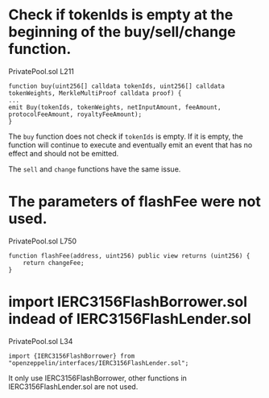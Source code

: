 # Check if tokenIds is empty at the beginning of the buy/sell/change function.

PrivatePool.sol L211

```
function buy(uint256[] calldata tokenIds, uint256[] calldata tokenWeights, MerkleMultiProof calldata proof) {
...
emit Buy(tokenIds, tokenWeights, netInputAmount, feeAmount, protocolFeeAmount, royaltyFeeAmount);
}
```

The `buy` function does not check if `tokenIds` is empty. If it is empty, the function will continue to execute and eventually emit an event that has no effect and should not be emitted.

The `sell` and `change` functions have the same issue.

# The parameters of flashFee were not used.

PrivatePool.sol L750

```
function flashFee(address, uint256) public view returns (uint256) {
    return changeFee;
}
```

# import IERC3156FlashBorrower.sol indead of IERC3156FlashLender.sol
PrivatePool.sol L34

```
import {IERC3156FlashBorrower} from "openzeppelin/interfaces/IERC3156FlashLender.sol";
```

It only use IERC3156FlashBorrower, other functions in IERC3156FlashLender.sol are not used.